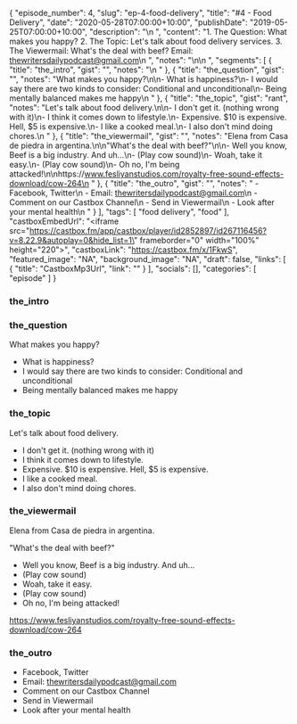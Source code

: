 {
	"episode_number": 4,
	"slug": "ep-4-food-delivery",
	"title": "#4 - Food Delivery",
	"date": "2020-05-28T07:00:00+10:00",
	"publishDate": "2019-05-25T07:00:00+10:00",
	"description": "\n  ",
	"content": "1. The Question: What makes you happy? 2. The Topic: Let's talk about food delivery services. 3. The Viewermail: What's the deal with beef? Email: thewritersdailypodcast@gmail.com\n  ",
	"notes": "\n\n  ",
	"segments": [
		{
			"title": "the_intro",
			"gist": "",
			"notes": "\n      "
		},
		{
			"title": "the_question",
			"gist": "",
			"notes": "What makes you happy?\n\n- What is happiness?\n- I would say there are two kinds to consider: Conditional and unconditional\n- Being mentally balanced makes me happy\n      "
		},
		{
			"title": "the_topic",
			"gist": "rant",
			"notes": "Let's talk about food delivery.\n\n- I don't get it. (nothing wrong with it)\n- I think it comes down to lifestyle.\n- Expensive. $10 is expensive. Hell, $5 is expensive.\n- I like a cooked meal.\n- I also don't mind doing chores.\n      "
		},
		{
			"title": "the_viewermail",
			"gist": "",
			"notes": "Elena from Casa de piedra in argentina.\n\n\"What's the deal with beef?\"\n\n- Well you know, Beef is a big industry. And uh...\n- (Play cow sound)\n- Woah, take it easy.\n- (Play cow sound)\n- Oh no, I'm being attacked!\n\nhttps://www.fesliyanstudios.com/royalty-free-sound-effects-download/cow-264\n      "
		},
		{
			"title": "the_outro",
			"gist": "",
			"notes": "  - Facebook, Twitter\n  - Email: thewritersdailypodcast@gmail.com\n  - Comment on our Castbox Channel\n  - Send in Viewermail\n  - Look after your mental health\n      "
		}
	],
	"tags": [
		"food delivery",
		"food"
	],
	"castboxEmbedUrl": "<iframe src=\"https://castbox.fm/app/castbox/player/id2852897/id267116456?v=8.22.9&autoplay=0&hide_list=1\" frameborder=\"0\" width=\"100%\" height=\"220\"></iframe>",
	"castboxLink": "https://castbox.fm/x/1FkwS",
	"featured_image": "NA",
	"background_image": "NA",
	"draft": false,
	"links": [
		{
			"title": "CastboxMp3Url",
			"link": ""
		}
	],
	"socials": [],
	"categories": [
		"episode"
	]
}

### the_intro


      
### the_question

What makes you happy?

- What is happiness?
- I would say there are two kinds to consider: Conditional and unconditional
- Being mentally balanced makes me happy
      
### the_topic

Let's talk about food delivery.

- I don't get it. (nothing wrong with it)
- I think it comes down to lifestyle.
- Expensive. $10 is expensive. Hell, $5 is expensive.
- I like a cooked meal.
- I also don't mind doing chores.
      
### the_viewermail

Elena from Casa de piedra in argentina.

"What's the deal with beef?"

- Well you know, Beef is a big industry. And uh...
- (Play cow sound)
- Woah, take it easy.
- (Play cow sound)
- Oh no, I'm being attacked!

https://www.fesliyanstudios.com/royalty-free-sound-effects-download/cow-264
      
### the_outro

  - Facebook, Twitter
  - Email: thewritersdailypodcast@gmail.com
  - Comment on our Castbox Channel
  - Send in Viewermail
  - Look after your mental health
      

